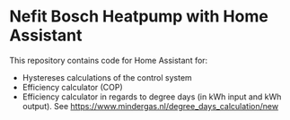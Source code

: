 # Nefit Bosch Heatpump with Home Assistant
This repository contains code for Home Assistant for:
- Hystereses calculations of the control system
- Efficiency calculator (COP)
- Efficiency calculator in regards to degree days (in kWh input and kWh output). See https://www.mindergas.nl/degree_days_calculation/new
